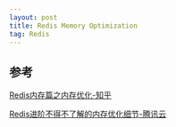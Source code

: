 ```yaml
---
layout: post
title: Redis Memory Optimization
tag: Redis
---
```


## 参考
[Redis内存篇之内存优化-知乎](https://zhuanlan.zhihu.com/p/55068567)

[Redis进阶不得不了解的内存优化细节-腾讯云](https://cloud.tencent.com/developer/article/1162213)
